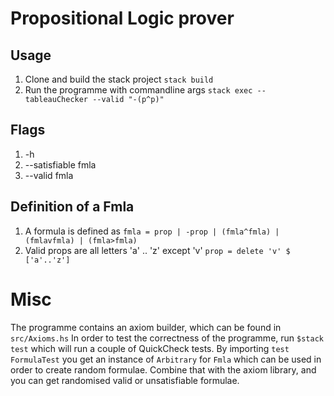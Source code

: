# Propositional Logic prover

## Usage
1. Clone and build the stack project ```stack build```
2. Run the programme with commandline args ```stack exec -- tableauChecker --valid "-(p^p)"```

## Flags
1. -h
2. --satisfiable fmla
3. --valid fmla

## Definition of a Fmla
1. A formula is defined as ``` fmla = prop | -prop | (fmla^fmla) | (fmlavfmla) | (fmla>fmla) ```
2. Valid props are all letters 'a' .. 'z' except 'v' ``` prop = delete 'v' $ ['a'..'z'] ```


# Misc
The programme contains an axiom builder, which can be found in ```src/Axioms.hs```
In order to test the correctness of the programme, run ```$stack test``` which will run a couple of 
QuickCheck tests. By importing ```test FormulaTest``` you get an instance of ```Arbitrary``` for 
```Fmla``` which can be used in order to create random formulae. Combine that with the axiom library, and
you can get randomised valid or unsatisfiable formulae.